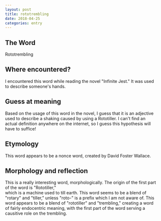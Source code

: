 ```yaml
---
layout: post
title: rototrembling
date: 2018-04-25
categories: entry
---
```

## The Word
Rototrembling

## Where encountered?
I encountered this word while reading the novel "Infinite Jest." It was used to describe someone's hands.

## Guess at meaning
Based on the usage of this word in the novel, I guess that it is an adjective used to describe a shaking caused
by using a Rototiller. I can't find an actual definition anywhere on the internet, so I guess this hypothesis
will have to suffice!

## Etymology
This word appears to be a nonce word, created by David Foster Wallace.

## Morphology and reflection
This is a really interesting word, morphologically. The origin of the first part of the word is "Rototiller,"  
which is a machine used
to till earth. This word seems to be a blend of "rotary" and "tiller," unless "roto-" is a prefix which I am not
aware of. This word appears to be a blend of "rototiller" and "trembling," creating a word of fairly endocentric
meaning, with the first part of the word serving a causitive role on the trembling.

